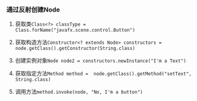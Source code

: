 ### 通过反射创建Node

1. 获取类`Class<?> classType = Class.forName("javafx.scene.control.Button")`

2. 获取构造方法`Constructor<? extends Node> constructors = node.getClass().getConstructor(String.class)`

3. 创建实例对象`Node node2 = constructors.newInstance("I'm a Text")`

4. 获取指定方法`Method method =  node.getClass().getMethod("setText", String.class)`

5. 调用方法`method.invoke(node, "No, I'm a button")`

